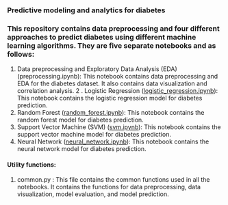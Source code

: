 ### Predictive modeling and analytics for diabetes 

### This repository contains data preprocessing and four different approaches to predict diabetes using different machine learning algorithms. They are five separate notebooks and as follows:

1. Data preprocessing and Exploratory Data Analysis (EDA) (preprocessing.ipynb): This notebook contains data preprocessing and EDA for the diabetes dataset. It also contains data visualization and correlation analysis.
2 . Logistic Regression ([logistic_regression.ipynb](./logistic_regression.ipynb)): This notebook contains the logistic regression model for diabetes prediction.
3. Random Forest ([random_forest.ipynb](./random_forest.ipynb)): This notebook contains the random forest model for diabetes prediction.
4. Support Vector Machine (SVM) ([svm.ipynb](./svm.ipynb)): This notebook contains the support vector machine model for diabetes prediction.
5. Neural Network ([neural_network.ipynb](./neural_network.ipynb)): This notebook contains the neural network model for diabetes prediction.

#### Utility functions:

1. common.py : This file contains the common functions used in all the notebooks. It contains the functions for data preprocessing, data visualization, model evaluation, and model prediction.
